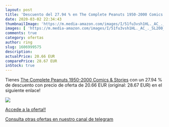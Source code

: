 ```yaml
---
layout: post
title: 'Descuento del 27.94 % en The Complete Peanuts 1950-2000 Comics & '
date: 2020-03-02 22:34:43
thumbnailImage: 'https://m.media-amazon.com/images/I/51fu3vsh1HL._AC_._SL200_.jpg'
images: [ 'https://m.media-amazon.com/images/I/51fu3vsh1HL._AC_._SL200_.jpg' ]
comments: true
category: ofertas
author: ring
slug: 1606999575
description:
actualPrice: 20.66 EUR
comparePrice: 28.67 EUR
inStock: true
---
```


Tienes [The Complete Peanuts 1950-2000 Comics & Stories](https://www.amazon.com/dp/1606999575/?tag=redken08-20) con un 27.94 % de descuento con precio de oferta de 20.66 EUR (original: 28.67 EUR) en el siguiente enlace!

[![](https://m.media-amazon.com/images/I/51fu3vsh1HL._AC_._SL200_.jpg)](https://www.amazon.com/dp/1606999575/?tag=redken08-20)

[Accede a la oferta!!](https://www.amazon.com/dp/1606999575/?tag=redken08-20)

[Consulta otras ofertas en nuestro canal de telegram](https://t.me/s/ofertas25)

